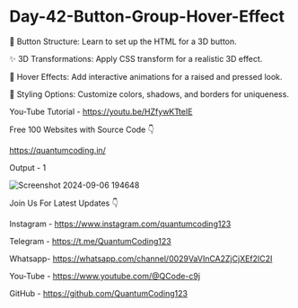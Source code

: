 # Day-42-Button-Group-Hover-Effect

🔧 Button Structure: Learn to set up the HTML for a 3D button.

✨ 3D Transformations: Apply CSS transform for a realistic 3D effect.

🎨 Hover Effects: Add interactive animations for a raised and pressed look.

🌈 Styling Options: Customize colors, shadows, and borders for uniqueness.

You-Tube Tutorial - https://youtu.be/HZfywKTteIE

Free 100 Websites with Source Code 👇

https://quantumcoding.in/

Output - 1

![Screenshot 2024-09-06 194648](https://github.com/user-attachments/assets/f5158641-91a1-4048-bdde-5732510d87ce)

Join Us For Latest Updates 👇

Instagram - https://www.instagram.com/quantumcoding123

Telegram - https://t.me/QuantumCoding123

Whatsapp- https://whatsapp.com/channel/0029VaVInCA2ZjCjXEf2IC2I

You-Tube - https://www.youtube.com/@QCode-c9j

GitHub - https://github.com/QuantumCoding123
